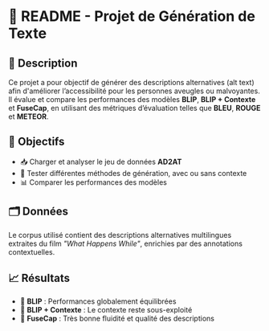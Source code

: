 
# 📄 README - Projet de Génération de Texte

## 🧠 Description  
Ce projet a pour objectif de générer des descriptions alternatives (alt text) afin d'améliorer l’accessibilité pour les personnes aveugles ou malvoyantes. Il évalue et compare les performances des modèles **BLIP**, **BLIP + Contexte** et **FuseCap**, en utilisant des métriques d’évaluation telles que **BLEU**, **ROUGE** et **METEOR**.

## 🎯 Objectifs  
- 📥 Charger et analyser le jeu de données **AD2AT**  
- 🧪 Tester différentes méthodes de génération, avec ou sans contexte  
- 📊 Comparer les performances des modèles  

## 🗂️ Données  
Le corpus utilisé contient des descriptions alternatives multilingues extraites du film *"What Happens While"*, enrichies par des annotations contextuelles.

## 📈 Résultats  
- 🔹 **BLIP** : Performances globalement équilibrées  
- 🔸 **BLIP + Contexte** : Le contexte reste sous-exploité  
- 🌟 **FuseCap** : Très bonne fluidité et qualité des descriptions  

